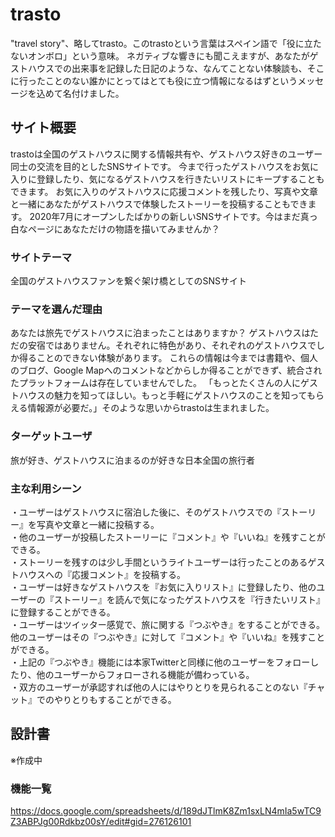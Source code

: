 # trasto

"travel story"、略してtrasto。このtrastoという言葉はスペイン語で「役に立たないオンボロ」という意味。
ネガティブな響きにも聞こえますが、あなたがゲストハウスでの出来事を記録した日記のような、なんてことない体験談も、そこに行ったことのない誰かにとってはとても役に立つ情報になるはずというメッセージを込めて名付けました。

## サイト概要

trastoは全国のゲストハウスに関する情報共有や、ゲストハウス好きのユーザー同士の交流を目的としたSNSサイトです。
今まで行ったゲストハウスをお気に入りに登録したり、気になるゲストハウスを行きたいリストにキープすることもできます。
お気に入りのゲストハウスに応援コメントを残したり、写真や文章と一緒にあなたがゲストハウスで体験したストーリーを投稿することもできます。
2020年7月にオープンしたばかりの新しいSNSサイトです。今はまだ真っ白なページにあなただけの物語を描いてみませんか？

### サイトテーマ

全国のゲストハウスファンを繋ぐ架け橋としてのSNSサイト

### テーマを選んだ理由

あなたは旅先でゲストハウスに泊まったことはありますか？
ゲストハウスはただの安宿ではありません。それぞれに特色があり、それぞれのゲストハウスでしか得ることのできない体験があります。
これらの情報は今までは書籍や、個人のブログ、Google Mapへのコメントなどからしか得ることができず、統合されたプラットフォームは存在していませんでした。
「もっとたくさんの人にゲストハウスの魅力を知ってほしい。もっと手軽にゲストハウスのことを知ってもらえる情報源が必要だ。」そのような思いからtrastoは生まれました。

### ターゲットユーザ

旅が好き、ゲストハウスに泊まるのが好きな日本全国の旅行者

### 主な利用シーン

・ユーザーはゲストハウスに宿泊した後に、そのゲストハウスでの『ストーリー』を写真や文章と一緒に投稿する。  
・他のユーザーが投稿したストーリーに『コメント』や『いいね』を残すことができる。  
・ストーリーを残すのは少し手間というライトユーザーは行ったことのあるゲストハウスへの『応援コメント』を投稿する。  
・ユーザーは好きなゲストハウスを『お気に入りリスト』に登録したり、他のユーザーの『ストーリー』を読んで気になったゲストハウスを『行きたいリスト』に登録することができる。  
・ユーザーはツイッター感覚で、旅に関する『つぶやき』をすることができる。他のユーザーはその『つぶやき』に対して『コメント』や『いいね』を残すことができる。  
・上記の『つぶやき』機能には本家Twitterと同様に他のユーザーをフォローしたり、他のユーザーからフォローされる機能が備わっている。  
・双方のユーザーが承認すれば他の人にはやりとりを見られることのない『チャット』でのやりとりもすることができる。  

## 設計書

※作成中

### 機能一覧

https://docs.google.com/spreadsheets/d/189dJTlmK8Zm1sxLN4mIa5wTC9Z3ABPJg00Rdkbz00sY/edit#gid=276126101
